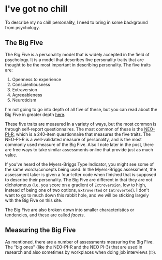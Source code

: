 # I've got no chill

To describe my no chill personality, I need to bring in some background from psychology.

## The Big Five

The Big Five is a personality model that is widely accepted in the field of psychology. It is a model that describes five personality traits that are thought to be the most important in describing personality. The five traits are:

1. Openness to experience
2. Conscientiousness
3. Extraversion
4. Agreeableness
5. Neuroticism

I'm not going to go into depth of all five of these, but you can read about the Big Five in greater depth [here](https://en.wikipedia.org/wiki/Big_Five_personality_traits).

These five traits are measured in a variety of ways, but the most common is through self-report questionnaires. The most common of these is the [NEO-PI-R](https://en.wikipedia.org/wiki/Revised_NEO_Personality_Inventory), which is a 240-item questionnaire that measures the five traits. The NEO-PI-R is a well-validated measure of personality, and is the most commonly used measure of the Big Five. Also I note later in the post, there are free ways to take similar assessments online that provide just as much value.

If you've heard of the Myers-Briggs Type Indicator, you might see some of the same words/concepts being used. In the Myers-Briggs assessment, the assessment taker is given a four-letter code when finished that is supposed to describe their personality. The Big Five are different in that they are not dichotomous (i.e. you score on a gradient of `Extroversion`, low to high, instead of being one of two options, `Extroverted` or `Introverted`). I don't want to go to much down this rabbit hole, and we will be sticking largely with the Big Five on this site.

The Big Five are also broken down into smaller characteristics or tendencies, and these are called _facets_.

## Measuring the Big Five

As mentioned, there are a number of assessments measuring the Big Five. The "big ones" (like the NEO-PI-R and the NEO PI-3) that are used in research and also sometimes by workplaces when doing job interviews (🙄).
